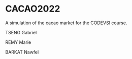 # CACAO2022

A simulation of the cacao market for the CODEVSI course.

TSENG Gabriel

REMY Marie

BARKAT Nawfel
